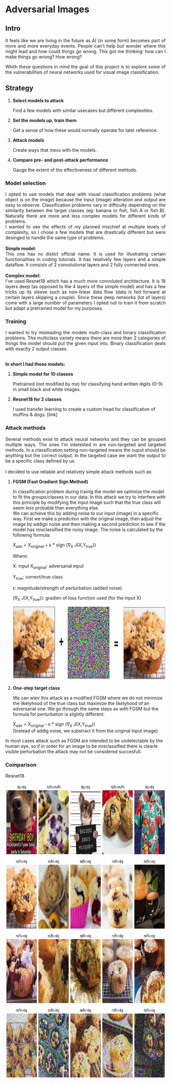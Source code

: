 # Adversarial Images

## Intro
<div align="justify">
It feels like we are living in the future as AI (in some form) becomes part of more and more everyday events. People can't help but wonder where this might lead 
and how could things go wrong. This got me thinking: how can I make things go wrong? How wrong? 
<br>

Whith these questions in mind the goal of this project is to explore some of the vulnerabilities of neural networks used for visual image classification.
</div>

## Strategy

1. **Select models to attack**
   
     Find a few models with similar usecases but different complexities. 

3. **Set the models up, train them**

     Get a sense of how these would normally operate for later reference.

4. **Attack models**

     Create ways that mess with the models.

5. **Compare pre- and post-attack performance**

     Gauge the extent of the effectiveness of different mehtods.


### Model selection

<div align="justify">
   I opted to use models that deal with visual classification problems (what object is on the image) because the input (image) alteration and output are easy to observe. Classification problems vary in difficulty depending on the similarity between the target classes (eg: banana or fish, fish A or fish B). Naturally there are more and less complex models for different kinds of problems. 
 <br>
  I wanted to see the effects of my planned mischief at multiple levels of complexity, so I chose a few models that are drastically different but were desinged to handle the same type of problems.
</div>

<br>
<div align="justify">
  <b>Simple model:</b>
   <br>
  This one has no  distict official name. It is used for illustrating certain functionalities in coding tutorials. It has relatively few layers and a simple dataflow. It consists of 2 convolutional layers and 2 fully connected ones. 
</div>

<br>
<div align="justify">
   <b>Complex model:</b>
   <br>
   I've used Resnet18 which has a much more convoluted architecture. It is 18 layers deep (as opposed to the 4 layers of the simple model) and has a few tricks up its sleeve such as non-linear data flow (data is fed forward at certain layers skipping a couple). Since these deep networks (lot of layers) come with a large number of parameters I opted not to train it from scratch but adapt a pretrained model for my purposes. 
</div>

### Training

<div align="justify">
   I wanted to try misleading the models multi-class and binary classification problems. The multiclass variety means there are more than 2 categories of things the model should put the given input into. Binary classification deals with exaclty 2 output classes. 
</div>
<br>


 **In short I had these models:**

1. **Simple model for 10 classes**
   
     Pretrained (not modified by me) for classifying hand written digits (0-9) in small black and white images. 

2. **Resnet18 for 2 classes**
   
     I used transfer learning to create a custom head for classification of muffins & dogs. [link]


### Attack methods

<div align="justify">
   Several methods exist to attack neural networks and they can be grouped multiple ways. The ones I'm interested in are non-targeted and targeted methods. In a classification setting non-targeted means the ouput should be anything but the correct output. In the targeted case we want the output to be a specific class defined by us. 
</div>

   <br>
   I decided to use reliable and relatively simple attack methods such as:

   1. **FGSM (Fast Gradient Sign Method)**

        In classification problem during trainig the model we optimize the model to fit the groups/classes in our data. In this attack we try to interfere with this principle by modifying the input image such that the true class will seem less probable than everything else.
      <br>
      We can achieve this by adding noise to our input (image) in a specific way. First we make a prediciton with the original image, then adjust the image by addign noise and then making a second prediction to see if the model has misclassified the noisy image. The noise is calculated by the following formula:
      <br>
      
      X<sub>adv</sub> = X<sub>original</sub> +  ϵ * sign (∇<sub>X</sub> J(X,Y<sub>true</sub>))
      <br>
      
      Where:
      <br>
      
      X: input
      X<sub>original</sub>: adversarial input
      
      Y<sub>true</sub>: correct/true class
      
      ϵ: magnitude/strength of perturbation (added noise)
      
      (∇<sub>X</sub> J(X,Y<sub>true</sub>)): gradien of loss function used (for the input X)

      <center>
      <img width="1489" height="230" src="images/adversarial_images/non_targeted_resnet/non_targeted_example.png">
      </center>

      
   3. **One-step target class**

      We can wiev this attack as a modified FGSM where we do not minimize the likelyhood of the true class but maximize the likelyhood of an adversarial one. We go through the same steps as with FGSM but the formula for perturbation is slightly different:
      <br>
      
      X<sub>adv</sub> = X<sub>original</sub> -  ϵ * sign (∇<sub>X</sub> J(X,Y<sub>true</sub>))
      <br>
      (Instead of addig noise, we substract it from the original input image)

In most cases attack such as FGSM are intended to be undetectable by the human eye, so if in order for an image to be misclassified there is clearle visible perturbation the attack may not be considered succesfull.
      

### Comparison

Resnet18

<center>
<img width="1489" height="230" src="images/adversarial_images/non_targeted_resnet/eps_0.png">
</center>


<center>
<img width="1489" height="230" src="images/adversarial_images/non_targeted_resnet/eps_005.png">
</center>


<center>
<img width="1489" height="230" src="images/adversarial_images/non_targeted_resnet/eps_01.png">
</center>


<center>
<img width="1489" height="230" src="images/adversarial_images/non_targeted_resnet/eps_03.png">
</center>



